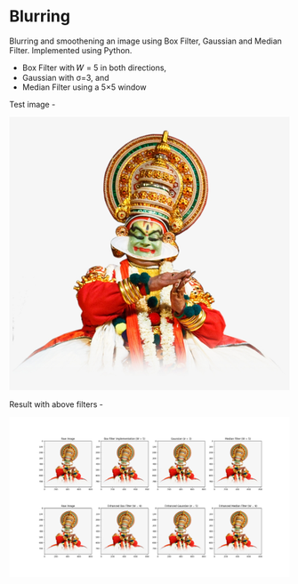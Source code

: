 # Blurring
Blurring and smoothening an image using Box Filter, Gaussian and Median Filter. Implemented using Python.

* Box Filter with 𝑊 = 5 in both directions,
* Gaussian with σ=3, and
* Median Filter using a 5×5 window

Test image -

![katha](https://github.com/bimbraw/Blurring/blob/master/katha.png)

Result with above filters -

![katha](https://github.com/bimbraw/Blurring/blob/master/Result.png)
